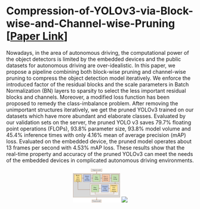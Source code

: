 # Compression-of-YOLOv3-via-Block-wise-and-Channel-wise-Pruning [[Paper Link](https://ieeexplore.ieee.org/abstract/document/9412687)]

Nowadays, in the area of autonomous driving, the computational power of the object detectors is limited by the embedded devices and the public datasets for autonomous driving are over-idealistic. In this paper, we propose a pipeline combining both block-wise pruning and channel-wise pruning to compress the object detection model iteratively. We enforce the introduced factor of the residual blocks and the scale parameters in Batch Normalization (BN) layers to sparsity to select the less important residual blocks and channels. Moreover, a modified loss function has been proposed to remedy the class-imbalance problem. After removing the unimportant structures iteratively, we get the pruned YOLOv3 trained on our datasets which have more abundant and elaborate classes. Evaluated by our validation sets on the server, the pruned YOLO v3 saves 79.7% floating point operations (FLOPs), 93.8% parameter size, 93.8% model volume and 45.4% inference times with only 4.16% mean of average precision (mAP) loss. Evaluated on the embedded device, the pruned model operates about 13 frames per second with 4.53% mAP loss. These results show that the real-time property and accuracy of the pruned YOLOv3 can meet the needs of the embedded devices in complicated autonomous driving environments.

<p align="center"><img src="misc/pipeline2.pdf" width="25%"/>  <img src="misc/robot2.jpg" width="25%"/>
